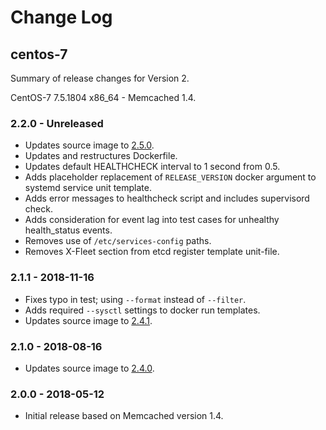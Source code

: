 # Change Log

## centos-7

Summary of release changes for Version 2.

CentOS-7 7.5.1804 x86_64 - Memcached 1.4.

### 2.2.0 - Unreleased

- Updates source image to [2.5.0](https://github.com/jdeathe/centos-ssh/releases/tag/2.5.0).
- Updates and restructures Dockerfile.
- Updates default HEALTHCHECK interval to 1 second from 0.5.
- Adds placeholder replacement of `RELEASE_VERSION` docker argument to systemd service unit template.
- Adds error messages to healthcheck script and includes supervisord check.
- Adds consideration for event lag into test cases for unhealthy health_status events.
- Removes use of `/etc/services-config` paths.
- Removes X-Fleet section from etcd register template unit-file.

### 2.1.1 - 2018-11-16

- Fixes typo in test; using `--format` instead of `--filter`.
- Adds required `--sysctl` settings to docker run templates.
- Updates source image to [2.4.1](https://github.com/jdeathe/centos-ssh/releases/tag/2.4.1).

### 2.1.0 - 2018-08-16

- Updates source image to [2.4.0](https://github.com/jdeathe/centos-ssh/releases/tag/2.4.0).

### 2.0.0 - 2018-05-12

- Initial release based on Memcached version 1.4.
